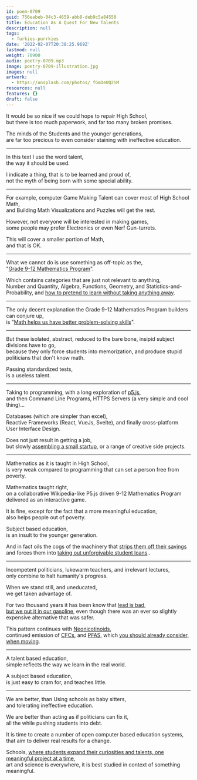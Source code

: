 ```yaml
---
id: poem-0709
guid: 756eabeb-04c3-4659-abb8-deb9c5a84550
title: Education As A Quest For New Talents
description: null
tags:
  - furkies-purrkies
date: '2022-02-07T20:38:25.969Z'
lastmod: null
weight: 70900
audio: poetry-0709.mp3
image: poetry-0709-illustration.jpg
images: null
artwork:
  - https://unsplash.com/photos/_fGmDeUQ2SM
resources: null
features: {}
draft: false
---
```


It would be so nice if we could hope to repair High School,\
but there is too much paperwork, and far too many broken promises.

The minds of the Students and the younger generations,\
are far too precious to even consider staining with ineffective education.

---

In this text I use the word talent,\
the way it should be used.

I indicate a thing, that is to be learned and proud of,\
not the myth of being born with some special ability.

---

For example, computer Game Making Talent can cover most of High School Math,\
and Building Math Visualizations and Puzzles will get the rest.

However, not everyone will be interested in making games,\
some people may prefer Electronics or even Nerf Gun-turrets.

This will cover a smaller portion of Math,\
and that is OK.

---

What we cannot do is use something as off-topic as the,\
"[Grade 9-12 Mathematics Program](https://www.waynecountyschools.org/Grade9-12MathematicsProgramOverview.aspx)".

Which contains categories that are just not relevant to anything,\
Number and Quantity, Algebra, Functions, Geometry, and Statistics-and-Probability, and [how to pretend to learn without taking anything away](https://www.youtube.com/watch?v=9M4tdMsg3ts).

---

The only decent explanation the Grade 9-12 Mathematics Program builders can conjure up,\
is "[Math helps us have better problem-solving skills](https://www.piday.org/10-reasons-why-math-is-important-in-life/)".

---

But these isolated, abstract, reduced to the bare bone, insipid subject divisions have to go,\
because they only force students into memorization, and produce stupid politicians that don't know math.

Passing standardized tests,\
is a useless talent.

---

Taking to programming, with a long exploration of [p5.js](https://p5js.org/),\
and then Command Line Programs, HTTPS Servers (a very simple and cool thing)...

Databases (which are simpler than excel),\
Reactive Frameworks (React, VueJs, Svelte), and finally cross-platform User Interface Design.

Does not just result in getting a job,\
but slowly [assembling a small startup](https://www.youtube.com/watch?v=ZoqgAy3h4OM), or a range of creative side projects.

---

Mathematics as it is taught in High School,\
is very weak compared to programming that can set a person free from poverty.

Mathematics taught right,\
on a collaborative Wikipedia-like P5.js driven 9-12 Mathematics Program delivered as an interactive game.

It is fine, except for the fact that a more meaningful education,\
also helps people out of poverty.

Subject based education,\
is an insult to the younger generation.

And in fact oils the cogs of the machinery that [strips them off their savings](https://www.youtube.com/watch?v=pUanS5OWy_k)\
and forces them into [taking out unforgivable student loans](https://www.youtube.com/watch?v=I5o1w5TlCaE)..

---

Incompetent politicians, lukewarm teachers, and irrelevant lectures,\
only combine to halt humanity's progress.

When we stand still, and uneducated,\
we get taken advantage of.

For two thousand years it has been know that [lead is bad](https://www.youtube.com/watch?v=GUizvEjR-0U),\
[but we put it in our gasoline](https://www.youtube.com/watch?v=YmJLPuNFjmA), even though there was an ever so slightly expensive alternative that was safer.

This pattern continues with [Neonicotinoids](https://www.youtube.com/watch?v=EWLPORypiB8),\
continued emission of [CFCs](https://www.youtube.com/watch?v=lMxtJVN0vbQ), and [PFAS](https://www.youtube.com/watch?v=9W74aeuqsiU), which [you should already consider, when moving](https://www.ewg.org/interactive-maps/pfas_contamination/map/).

---

A talent based education,\
simple reflects the way we learn in the real world.

A subject based education,\
is just easy to cram for, and teaches little.

---

We are better, than Using schools as baby sitters,\
and tolerating ineffective education.

We are better than acting as if politicians can fix it,\
all the while pushing students into debt.

It is time to create a number of open computer based education systems,\
that aim to deliver real results for a change.

Schools, [where students expand their curiosities and talents, one meaningful project at a time](https://www.instructables.com/circuits/projects/),\
art and science is everywhere, it is best studied in context of something meaningful.
